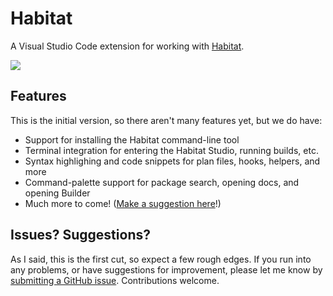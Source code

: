 # Habitat

A Visual Studio Code extension for working with [Habitat](https://habitat.sh).

![](https://d3vv6lp55qjaqc.cloudfront.net/items/0r1o3E0p222g1J2w0L34/Screen%20Recording%202017-10-20%20at%2012.00%20PM.gif?X-CloudApp-Visitor-Id=510591d6d7bb38844a0ab9ff118b28a4&v=448a389a)

## Features

This is the initial version, so there aren't many features yet, but we do have:

* Support for installing the Habitat command-line tool
* Terminal integration for entering the Habitat Studio, running builds, etc.
* Syntax highlighing and code snippets for plan files, hooks, helpers, and more
* Command-palette support for package search, opening docs, and opening Builder
* Much more to come! ([Make a suggestion here](https://github.com/cnunciato/vscode-habitat/issues)!)

## Issues? Suggestions?

As I said, this is the first cut, so expect a few rough edges. If you run into
any problems, or have suggestions for improvement, please let me know by
[submitting a GitHub issue](https://github.com/cnunciato/vscode-habitat/issues).
Contributions welcome.

